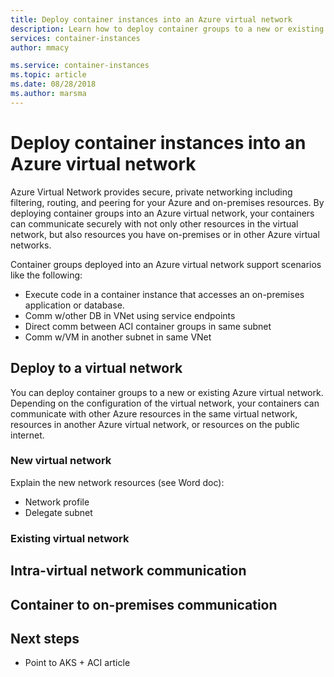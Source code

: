 ```yaml
---
title: Deploy container instances into an Azure virtual network
description: Learn how to deploy container groups to a new or existing Azure virtual network.
services: container-instances
author: mmacy

ms.service: container-instances
ms.topic: article
ms.date: 08/28/2018
ms.author: marsma
---
```


# Deploy container instances into an Azure virtual network

Azure Virtual Network provides secure, private networking including filtering, routing, and peering for your Azure and on-premises resources. By deploying container groups into an Azure virtual network, your containers can communicate securely with not only other resources in the virtual network, but also resources you have on-premises or in other Azure virtual networks.

Container groups deployed into an Azure virtual network support scenarios like the following:

* Execute code in a container instance that accesses an on-premises application or database.
* Comm w/other DB in VNet using service endpoints
* Direct comm between ACI container groups in same subnet
* Comm w/VM in another subnet in same VNet

## Deploy to a virtual network

You can deploy container groups to a new or existing Azure virtual network. Depending on the configuration of the virtual network, your containers can communicate with other Azure resources in the same virtual network, resources in another Azure virtual network, or resources on the public internet.

### New virtual network

Explain the new network resources (see Word doc):

* Network profile
* Delegate subnet

### Existing virtual network

## Intra-virtual network communication

## Container to on-premises communication

## Next steps

* Point to AKS + ACI article

<!-- IMAGES -->

<!-- LINKS - External -->

<!-- LINKS - Internal -->